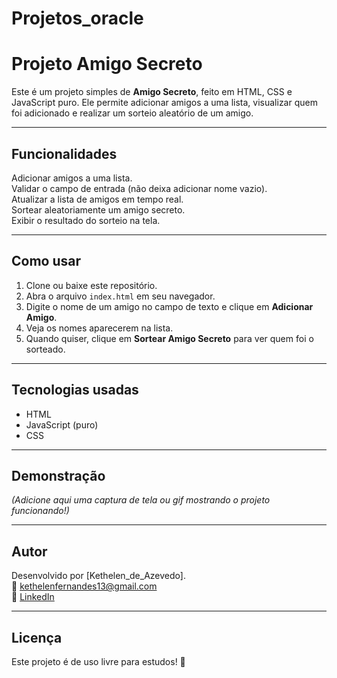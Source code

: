 # Projetos_oracle

# Projeto Amigo Secreto

Este é um projeto simples de **Amigo Secreto**, feito em HTML, CSS e JavaScript puro. Ele permite adicionar amigos a uma lista, visualizar quem foi adicionado e realizar um sorteio aleatório de um amigo.

---

## **Funcionalidades**

Adicionar amigos a uma lista.  
Validar o campo de entrada (não deixa adicionar nome vazio).  
Atualizar a lista de amigos em tempo real.  
Sortear aleatoriamente um amigo secreto.  
Exibir o resultado do sorteio na tela.

---

## **Como usar**

1. Clone ou baixe este repositório.  
2. Abra o arquivo `index.html` em seu navegador.  
3. Digite o nome de um amigo no campo de texto e clique em **Adicionar Amigo**.  
4. Veja os nomes aparecerem na lista.  
5. Quando quiser, clique em **Sortear Amigo Secreto** para ver quem foi o sorteado.

---

## **Tecnologias usadas**

- HTML
- JavaScript (puro)
- CSS
---

## **Demonstração**

*(Adicione aqui uma captura de tela ou gif mostrando o projeto funcionando!)*

---

## **Autor**

Desenvolvido por [Kethelen_de_Azevedo].  
📧 kethelenfernandes13@gmail.com  
🔗 [LinkedIn](https://www.linkedin.com/in/kethelendeazevedo)

---

## **Licença**

Este projeto é de uso livre para estudos! 🎉
